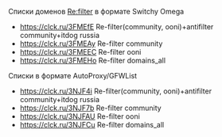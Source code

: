 Списки доменов [Re:filter](https://github.com/1andrevich/Re-filter-lists) в формате Switchy Omega
- https://clck.ru/3FMEfE Re-filter(community, ooni)+antifilter community+itdog russia
- https://clck.ru/3FMEAy Re-filter community
- https://clck.ru/3FMEEC Re-filter ooni
- https://clck.ru/3FMEHo Re-filter domains_all

Списки в формате AutoProxy/GFWList
- https://clck.ru/3NJF4i Re-filter(community, ooni)+antifilter community+itdog russia
- https://clck.ru/3NJF7b Re-filter community
- https://clck.ru/3NJFAU Re-filter ooni
- https://clck.ru/3NJFCu Re-filter domains_all
